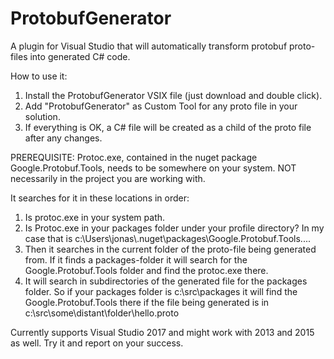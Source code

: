 # ProtobufGenerator
A plugin for Visual Studio that will automatically transform protobuf proto-files into generated C# code.

How to use it:
1. Install the ProtobufGenerator VSIX file (just download and double click).
2. Add "ProtobufGenerator" as Custom Tool for any proto file in your solution.
3. If everything is OK, a C# file will be created as a child of the proto file after any changes.

PREREQUISITE:
Protoc.exe, contained in the nuget package Google.Protobuf.Tools, needs to be somewhere on your system. NOT necessarily in the project you are working with.

It searches for it in these locations in order:
1. Is protoc.exe in your system path.
2. Is Protoc.exe in your packages folder under your profile directory?
  In my case that is c:\Users\jonas\\.nuget\packages\Google.Protobuf.Tools....
3. Then it searches in the current folder of the proto-file being generated from. If it finds a packages-folder it will search for the Google.Protobuf.Tools folder and find the protoc.exe there.
4. It will search in subdirectories of the generated file for the packages folder. So if your packages folder is c:\src\packages it will find the Google.Protobuf.Tools there if the file being generated is in c:\src\some\distant\folder\hello.proto


Currently supports Visual Studio 2017 and might work with 2013 and 2015 as well. Try it and report on your success.
